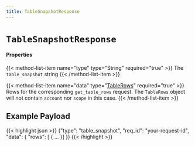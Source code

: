 ```yaml
---
title: TableSnapshotResponse
---
```


# `TableSnapshotResponse`

#### Properties

{{< method-list-item name="type" type="String" required="true" >}}
   The `table_snapshot` string
{{< /method-list-item >}}

{{< method-list-item name="data" type="[TableRows](/eosio/public-apis/reference/types/tablerows)" required="true" >}}
   Rows for the corresponding `get_table_rows` request. The `TableRows` object will not contain `account` nor `scope` in this case.
{{< /method-list-item >}}

## Example Payload

{{< highlight json >}}
{"type": "table_snapshot",
 "req_id": "your-request-id",
 "data": {
  "rows": [
   {
    ...
   }]
}}
{{< /highlight >}}
